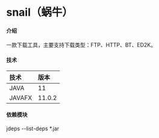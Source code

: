 # snail（蜗牛）

#### 介绍
一款下载工具，主要支持下载类型：FTP、HTTP、BT、ED2K。

#### 技术
|技术|版本|
|:-|:-|
|JAVA|11|
|JAVAFX|11.0.2|

#### 依赖模块
jdeps --list-deps *.jar